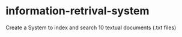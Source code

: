 # information-retrival-system
Create a System to index and search 10 textual documents (.txt files) 


